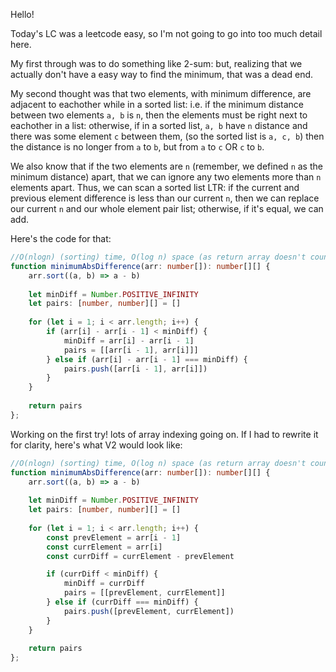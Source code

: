 Hello!

Today's LC was a leetcode easy, so I'm not going to go into too much detail here.

My first through was to do something like 2-sum: but, realizing that we actually don't have a easy way to find the minimum, that was a dead end. 

My second thought was that two elements, with minimum difference, are adjacent to eachother while in a sorted list: i.e. if the minimum distance between two elements `a, b` is `n`, then the elements must be right next to eachother in a list: otherwise, if in a sorted list, `a, b` have `n` distance and there was some element `c` between them, (so the sorted list is `a, c, b`) then the distance is no longer from `a` to `b`, but from `a` to `c` OR `c` to `b`.

We also know that if the two elements are `n` (remember, we defined `n` as the minimum distance) apart, that we can ignore any two elements more than `n` elements apart. Thus, we can scan a sorted list LTR: if the current and previous element difference is less than our current `n`, then we can replace our current `n` and our whole element pair list; otherwise, if it's equal, we can add.

Here's the code for that:

```typescript
//O(nlogn) (sorting) time, O(log n) space (as return array doesn't count as aux space, but JS sort uses logn space)
function minimumAbsDifference(arr: number[]): number[][] {
    arr.sort((a, b) => a - b)
    
    let minDiff = Number.POSITIVE_INFINITY
    let pairs: [number, number][] = []
    
    for (let i = 1; i < arr.length; i++) {
        if (arr[i] - arr[i - 1] < minDiff) {
            minDiff = arr[i] - arr[i - 1]
            pairs = [[arr[i - 1], arr[i]]]
        } else if (arr[i] - arr[i - 1] === minDiff) {
            pairs.push([arr[i - 1], arr[i]])
        }
    }
    
    return pairs
};
```

Working on the first try! lots of array indexing going on. If I had to rewrite it for clarity, here's what V2 would look like:

```typescript
//O(nlogn) (sorting) time, O(log n) space (as return array doesn't count as aux space, but JS sort uses logn space)
function minimumAbsDifference(arr: number[]): number[][] {
    arr.sort((a, b) => a - b)
    
    let minDiff = Number.POSITIVE_INFINITY
    let pairs: [number, number][] = []
    
    for (let i = 1; i < arr.length; i++) {
        const prevElement = arr[i - 1]
        const currElement = arr[i]
        const currDiff = currElement - prevElement

        if (currDiff < minDiff) {
            minDiff = currDiff
            pairs = [[prevElement, currElement]]
        } else if (currDiff === minDiff) {
            pairs.push([prevElement, currElement])
        }
    }
    
    return pairs
};
```